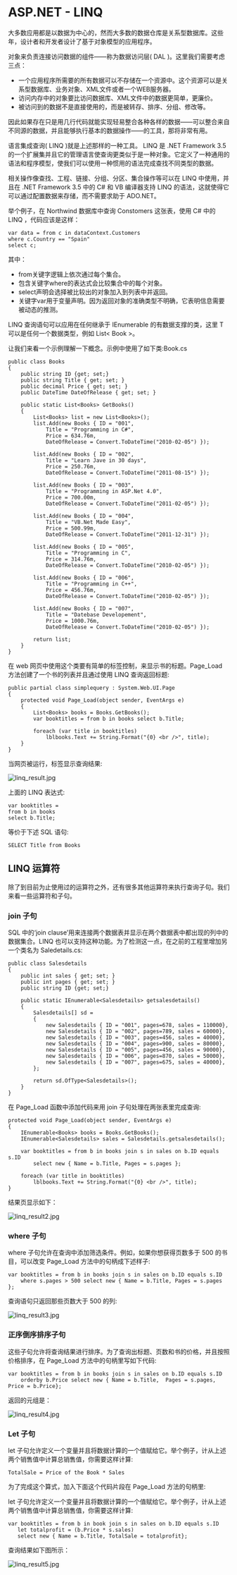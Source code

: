 # ASP.NET - LINQ  

大多数应用都是以数据为中心的，然而大多数的数据仓库是关系型数据库。这些年，设计者和开发者设计了基于对象模型的应用程序。

对象来负责连接访问数据的组件——称为数据访问层( DAL )。这里我们需要考虑三点：  

- 一个应用程序所需要的所有数据可以不存储在一个资源中。这个资源可以是关系型数据库、业务对象、XML文件或者一个WEB服务器。
- 访问内存中的对象要比访问数据库、XML文件中的数据更简单，更廉价。  
- 被访问到的数据不是直接使用的，而是被转存、排序、分组、修改等。  

因此如果存在只是用几行代码就能实现轻易整合各种各样的数据——可以整合来自不同源的数据，并且能够执行基本的数据操作——的工具，那将非常有用。  

语言集成查询( LINQ )就是上述那样的一种工具。 LINQ 是 .NET Framework 3.5 的一个扩展集并且它的管理语言使查询更类似于是一种对象。它定义了一种通用的语法和程序模型，使我们可以使用一种惯用的语法完成查找不同类型的数据。  

相关操作像查找、工程、链接、分组、分区、集合操作等可以在 LINQ 中使用，并且在 .NET Framework 3.5 中的 C# 和 VB 编译器支持 LINQ 的语法，这就使得它可以通过配置数据来存储，而不需要求助于 ADO.NET。

举个例子，在 Northwind 数据库中查询 Constomers 这张表，使用 C# 中的 LINQ ，代码应该是这样：  

```
var data = from c in dataContext.Customers
where c.Country == "Spain"
select c;
```

其中：  

- from关键字逻辑上依次通过每个集合。  
- 包含关键字where的表达式会比较集合中的每个对象。
- select声明会选择被比较出的对象加入到列表中并返回。
- 关键字var用于变量声明。因为返回对象的准确类型不明确，它表明信息需要被动态的推测。  

LINQ 查询语句可以应用在任何继承于 IEnumerable<T> 的有数据支撑的类，这里 T 可以是任何一个数据类型，例如 List< Book >。

让我们来看一个示例理解一下概念。示例中使用了如下类:Book.cs

```
public class Books
{
    public string ID {get; set;}
    public string Title { get; set; }
    public decimal Price { get; set; }
    public DateTime DateOfRelease { get; set; }

    public static List<Books> GetBooks()
    {
        List<Books> list = new List<Books>();
        list.Add(new Books { ID = "001", 
            Title = "Programming in C#", 
            Price = 634.76m, 
            DateOfRelease = Convert.ToDateTime("2010-02-05") });
     
        list.Add(new Books { ID = "002", 
            Title = "Learn Jave in 30 days", 
            Price = 250.76m, 
            DateOfRelease = Convert.ToDateTime("2011-08-15") });
     
        list.Add(new Books { ID = "003", 
            Title = "Programming in ASP.Net 4.0", 
            Price = 700.00m, 
            DateOfRelease = Convert.ToDateTime("2011-02-05") });
     
        list.Add(new Books { ID = "004", 
            Title = "VB.Net Made Easy", 
            Price = 500.99m, 
            DateOfRelease = Convert.ToDateTime("2011-12-31") });
     
        list.Add(new Books { ID = "005", 
            Title = "Programming in C", 
            Price = 314.76m, 
            DateOfRelease = Convert.ToDateTime("2010-02-05") });
     
        list.Add(new Books { ID = "006", 
            Title = "Programming in C++", 
            Price = 456.76m, 
            DateOfRelease = Convert.ToDateTime("2010-02-05") });
     
        list.Add(new Books { ID = "007", 
            Title = "Datebase Developement", 
            Price = 1000.76m, 
            DateOfRelease = Convert.ToDateTime("2010-02-05") });
         
        return list;
    }
}
```

在 web 网页中使用这个类要有简单的标签控制，来显示书的标题。Page_Load 方法创建了一个书的列表并且通过使用 LINQ 查询返回标题:

```
public partial class simplequery : System.Web.UI.Page
{
    protected void Page_Load(object sender, EventArgs e)
    {
        List<Books> books = Books.GetBooks();
        var booktitles = from b in books select b.Title;

        foreach (var title in booktitles)
            lblbooks.Text += String.Format("{0} <br />", title);
    }
}
```

当网页被运行，标签显示查询结果:  

![linq_result.jpg](images/linq_result.jpg)  

上面的 LINQ 表达式:  

```
var booktitles = 
from b in books 
select b.Title;
```

等价于下述 SQL 语句:

```
SELECT Title from Books
```

## LINQ 运算符

除了到目前为止使用过的运算符之外，还有很多其他运算符来执行查询子句。我们来看一些运算符和子句。  

### join 子句

SQL 中的‘join clause’用来连接两个数据表并显示在两个数据表中都出现的列中的数据集合。LINQ 也可以支持这种功能。为了检测这一点，在之前的工程里增加另一个类名为 Saledetails.cs:  

```
public class Salesdetails
{
    public int sales { get; set; }
    public int pages { get; set; }
    public string ID {get; set;}

    public static IEnumerable<Salesdetails> getsalesdetails()
    { 
        Salesdetails[] sd = 
        {
            new Salesdetails { ID = "001", pages=678, sales = 110000},
            new Salesdetails { ID = "002", pages=789, sales = 60000},
            new Salesdetails { ID = "003", pages=456, sales = 40000},
            new Salesdetails { ID = "004", pages=900, sales = 80000},
            new Salesdetails { ID = "005", pages=456, sales = 90000},
            new Salesdetails { ID = "006", pages=870, sales = 50000},
            new Salesdetails { ID = "007", pages=675, sales = 40000},
        };
      
        return sd.OfType<Salesdetails>();
    }
}
```

在 Page_Load 函数中添加代码来用 join 子句处理在两张表里完成查询:  

```
protected void Page_Load(object sender, EventArgs e)
{
    IEnumerable<Books> books = Books.GetBooks();
    IEnumerable<Salesdetails> sales = Salesdetails.getsalesdetails();
   
    var booktitles = from b in books join s in sales on b.ID equals s.ID
        select new { Name = b.Title, Pages = s.pages };
      
    foreach (var title in booktitles)
        lblbooks.Text += String.Format("{0} <br />", title);
}
```

结果页显示如下：  

![linq_result2.jpg](images/linq_result2.jpg)  

### where 子句  

where 子句允许在查询中添加筛选条件。例如，如果你想获得页数多于 500 的书目，可以改变 Page_Load 方法中的句柄成下述样子:

```
var booktitles = from b in books join s in sales on b.ID equals s.ID
    where s.pages > 500 select new { Name = b.Title, Pages = s.pages };
```

查询语句只返回那些页数大于 500 的列:  

![linq_result3.jpg](images/linq_result3.jpg)  

### 正序倒序排序子句

这些子句允许将查询结果进行排序。为了查询出标题、页数和书的价格，并且按照价格排序，在 Page_Load 方法中的句柄里写如下代码:  

```
var booktitles = from b in books join s in sales on b.ID equals s.ID
    orderby b.Price select new { Name = b.Title,  Pages = s.pages, Price = b.Price};
```

返回的元组是：  

![linq_result4.jpg](images/linq_result4.jpg)  

### Let 子句

let 子句允许定义一个变量并且将数据计算的一个值赋给它。举个例子，计从上述两个销售值中计算总销售值，你需要这样计算:

```
TotalSale = Price of the Book * Sales
```

为了完成这个算式，加入下面这个代码片段在 Page_Load 方法的句柄里:  

let 子句允许定义一个变量并且将数据计算的一个值赋给它。举个例子，计从上述两个销售值中计算总销售值，你需要这样计算:

```
var booktitles = from b in book join s in sales on b.ID equals s.ID
   let totalprofit = (b.Price * s.sales)
   select new { Name = b.Title, TotalSale = totalprofit};
```

查询结果如下图所示：  

![linq_result5.jpg](images/linq_result5.jpg)  


